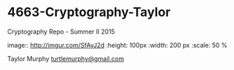 # 4663-Cryptography-Taylor
Cryptography Repo - Summer II 2015 

image:: http://imgur.com/SfAyJ2d
   :height: 100px
   :width: 200 px
   :scale: 50 %
   
Taylor Murphy
turtlemurphy@gmail.com
